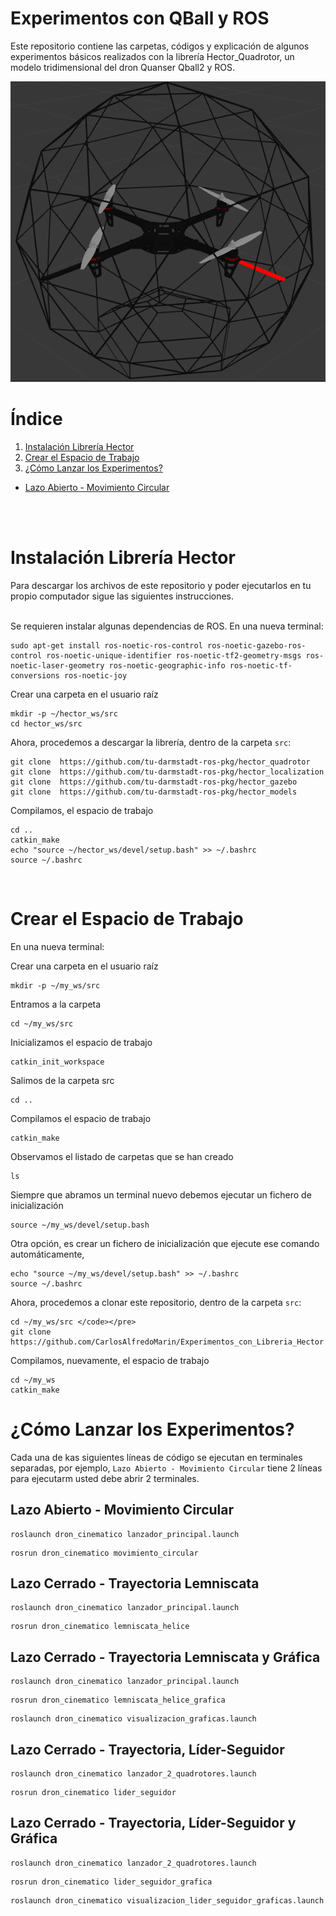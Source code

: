 # Experimentos con QBall y ROS
Este repositorio contiene las carpetas, códigos y explicación de algunos experimentos básicos realizados con la librería Hector_Quadrotor, un modelo tridimensional del dron Quanser Qball2 y ROS.

![](https://github.com/CarlosAlfredoMarin/Experimentos_con_QBall_y_ROS/blob/main/Qball.png)

# Índice
1. [Instalación Librería Hector](#id1)
2. [Crear el Espacio de Trabajo](#id2)
3. [¿Cómo Lanzar los Experimentos?](#id3)
  - [Lazo Abierto - Movimiento Circular](#id4)

<br><br>


<div id='id1' />

# Instalación Librería Hector

Para descargar los archivos de este repositorio y poder ejecutarlos en tu propio computador sigue las siguientes instrucciones.  
<br>

Se requieren instalar algunas dependencias de ROS. En una nueva terminal:
```
sudo apt-get install ros-noetic-ros-control ros-noetic-gazebo-ros-control ros-noetic-unique-identifier ros-noetic-tf2-geometry-msgs ros-noetic-laser-geometry ros-noetic-geographic-info ros-noetic-tf-conversions ros-noetic-joy
```

Crear una carpeta en el usuario raíz
```
mkdir -p ~/hector_ws/src
cd hector_ws/src
```

Ahora, procedemos a descargar la librería, dentro de la carpeta ```src```:
```
git clone  https://github.com/tu-darmstadt-ros-pkg/hector_quadrotor
git clone  https://github.com/tu-darmstadt-ros-pkg/hector_localization
git clone  https://github.com/tu-darmstadt-ros-pkg/hector_gazebo
git clone  https://github.com/tu-darmstadt-ros-pkg/hector_models
```

Compilamos, el espacio de trabajo
```
cd ..
catkin_make
echo "source ~/hector_ws/devel/setup.bash" >> ~/.bashrc 
source ~/.bashrc
```
<br>

<div id='id2' />

# Crear el Espacio de Trabajo
En una nueva terminal:  

Crear una carpeta en el usuario raíz
<pre><code>mkdir -p ~/my_ws/src </code></pre>

Entramos a la carpeta
<pre><code>cd ~/my_ws/src </code></pre>

Inicializamos el espacio de trabajo
<pre><code>catkin_init_workspace </code></pre>

Salimos de la carpeta src
<pre><code>cd .. </code></pre>

Compilamos el espacio de trabajo
<pre><code>catkin_make </code></pre>

Observamos el listado de carpetas que se han creado
<pre><code>ls </code></pre>

Siempre que abramos un terminal nuevo debemos ejecutar un fichero de inicialización
<pre><code>source ~/my_ws/devel/setup.bash </code></pre>

Otra opción, es crear un fichero de inicialización que ejecute ese comando automáticamente,
```
echo "source ~/my_ws/devel/setup.bash" >> ~/.bashrc
source ~/.bashrc
```

Ahora, procedemos a clonar este repositorio, dentro de la carpeta ```src```:
```
cd ~/my_ws/src </code></pre> 
git clone https://github.com/CarlosAlfredoMarin/Experimentos_con_Libreria_Hector
```

Compilamos, nuevamente, el espacio de trabajo
```
cd ~/my_ws
catkin_make
```

<div id='id3' />

# ¿Cómo Lanzar los Experimentos?
Cada una de kas siguientes líneas de código se ejecutan en terminales separadas, por ejemplo, ```Lazo Abierto - Movimiento Circular``` tiene 2 líneas para ejecutarm usted debe abrir 2 terminales.

<div id='id4' />

## Lazo Abierto - Movimiento Circular
```
roslaunch dron_cinematico lanzador_principal.launch
```
```
rosrun dron_cinematico movimiento_circular
```

## Lazo Cerrado - Trayectoria Lemniscata
```
roslaunch dron_cinematico lanzador_principal.launch
```
```
rosrun dron_cinematico lemniscata_helice
```

## Lazo Cerrado - Trayectoria Lemniscata y Gráfica
```
roslaunch dron_cinematico lanzador_principal.launch
```
```
rosrun dron_cinematico lemniscata_helice_grafica
```
```
roslaunch dron_cinematico visualizacion_graficas.launch
```

## Lazo Cerrado - Trayectoria, Líder-Seguidor
```
roslaunch dron_cinematico lanzador_2_quadrotores.launch
```
```
rosrun dron_cinematico lider_seguidor
```

## Lazo Cerrado - Trayectoria, Líder-Seguidor y Gráfica
```
roslaunch dron_cinematico lanzador_2_quadrotores.launch
```
```
rosrun dron_cinematico lider_seguidor_grafica
```
```
roslaunch dron_cinematico visualizacion_lider_seguidor_graficas.launch
```
